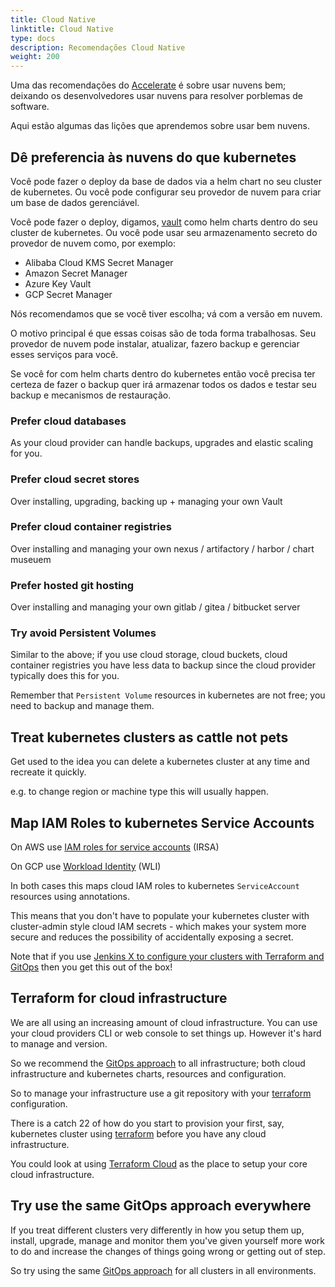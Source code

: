 ```yaml
---
title: Cloud Native
linktitle: Cloud Native
type: docs
description: Recomendações Cloud Native 
weight: 200
---
```


Uma das recomendações do [Accelerate](/v3/devops/accelerate/) é sobre usar nuvens bem; deixando os desenvolvedores usar nuvens para resolver porblemas de software. 

Aqui estão algumas das lições que aprendemos sobre usar bem nuvens.  
## Dê preferencia às nuvens do que kubernetes

Você pode fazer o deploy da base de dados via a helm chart no seu cluster de kubernetes. Ou  você pode configurar seu provedor de nuvem para criar um base de dados gerenciável. 

Você pode fazer o deploy, digamos,  [vault](https://www.vaultproject.io/) como helm charts  dentro do seu cluster de kubernetes. Ou você pode usar seu armazenamento secreto do provedor de nuvem como, por exemplo:

* Alibaba Cloud KMS Secret Manager
* Amazon Secret Manager
* Azure Key Vault
* GCP Secret Manager

Nós recomendamos que se você tiver escolha; vá com a versão em nuvem.

O motivo principal é que essas coisas são de toda forma trabalhosas. Seu provedor de nuvem pode instalar, atualizar, fazero backup e gerenciar esses serviços para você. 

Se você for com helm charts dentro do kubernetes então você precisa ter certeza de fazer o backup quer irá armazenar todos os dados  e testar seu backup e mecanismos de restauração. 
### Prefer cloud databases

As your cloud provider can handle backups, upgrades and elastic scaling for you.

### Prefer cloud secret stores 

Over installing, upgrading, backing up + managing your own Vault

### Prefer cloud container registries

Over installing and managing your own nexus / artifactory / harbor / chart museuem

### Prefer hosted git hosting

Over installing and managing your own gitlab / gitea / bitbucket server

### Try avoid Persistent Volumes

Similar to the above; if you use cloud storage, cloud buckets, cloud container registries you have less data to backup since the cloud provider typically does this for you.

Remember that `Persistent Volume` resources in kubernetes are not free; you need to backup and manage them.
                                                                       

## Treat kubernetes clusters as cattle not pets

Get used to the idea you can delete a kubernetes cluster at any time and recreate it quickly.

e.g. to change region or machine type this will usually happen.


## Map IAM Roles to kubernetes Service Accounts

On AWS use [IAM roles for service accounts](https://docs.aws.amazon.com/eks/latest/userguide/iam-roles-for-service-accounts.html) (IRSA)

On GCP use [Workload Identity](https://cloud.google.com/kubernetes-engine/docs/how-to/workload-identity) (WLI)

In both cases this maps cloud IAM roles to kubernetes `ServiceAccount` resources using annotations. 

This means that you don't have to populate your kubernetes cluster with cluster-admin style cloud IAM secrets - which makes your system more secure and reduces the possibility of accidentally exposing a secret.

Note that if you use [Jenkins X to configure your clusters with Terraform and GitOps](/v3/admin/) then you get this out of the box! 

## Terraform for cloud infrastructure

We are all using an increasing amount of cloud infrastructure. You can use your cloud providers CLI or web console to set things up. However it's hard to manage and version.

So we recommend the [GitOps approach](/v3/devops/gitops/) to all infrastructure; both cloud infrastructure and kubernetes charts, resources and configuration.

So to manage your infrastructure use a git repository with your [terraform](https://www.terraform.io/) configuration.

There is a catch 22 of how do you start to provision your first, say, kubernetes cluster using [terraform](https://www.terraform.io/) before you have any cloud infrastructure.

You could look at using [Terraform Cloud](https://www.terraform.io/cloud) as the place to setup your core cloud infrastructure.


## Try use the same GitOps approach everywhere

If you treat different clusters very differently in how you setup them up, install, upgrade, manage and monitor them you've given yourself more work to do and increase the changes of things going wrong or getting out of step.

So try using the same [GitOps approach](/v3/admin/guides/jenkins/gitops/) for all clusters in all environments.
